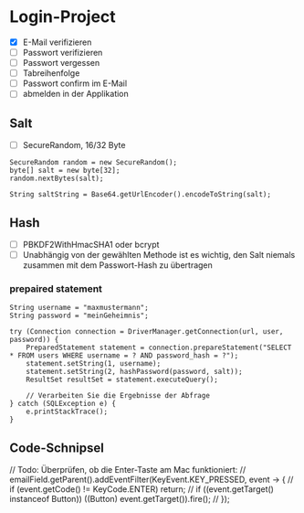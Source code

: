 # Login-Project

- [x] E-Mail verifizieren
- [ ] Passwort verifizieren
- [ ] Passwort vergessen
- [ ] Tabreihenfolge
- [ ] Passwort confirm im E-Mail
- [ ] abmelden in der Applikation

## Salt
- [ ] SecureRandom, 16/32 Byte
```
SecureRandom random = new SecureRandom();
byte[] salt = new byte[32];
random.nextBytes(salt);

String saltString = Base64.getUrlEncoder().encodeToString(salt);
```

## Hash
- [ ] PBKDF2WithHmacSHA1 oder bcrypt
- [ ] Unabhängig von der gewählten Methode ist es wichtig, den Salt niemals zusammen mit dem Passwort-Hash zu übertragen

### prepaired statement
```
String username = "maxmustermann";
String password = "meinGeheimnis";

try (Connection connection = DriverManager.getConnection(url, user, password)) {
    PreparedStatement statement = connection.prepareStatement("SELECT * FROM users WHERE username = ? AND password_hash = ?");
    statement.setString(1, username);
    statement.setString(2, hashPassword(password, salt));
    ResultSet resultSet = statement.executeQuery();

    // Verarbeiten Sie die Ergebnisse der Abfrage
} catch (SQLException e) {
    e.printStackTrace();
}
```
## Code-Schnipsel
//        Todo: Überprüfen, ob die Enter-Taste am Mac funktioniert:
//        emailField.getParent().addEventFilter(KeyEvent.KEY_PRESSED, event -> {
//            if (event.getCode() != KeyCode.ENTER) return;
//            if ((event.getTarget() instanceof Button)) ((Button) event.getTarget()).fire();
//        });